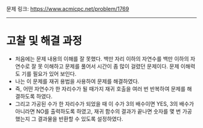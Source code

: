 문제 링크: https://www.acmicpc.net/problem/1769
- - -
# 고찰 및 해결 과정
- 처음에는 문제 내용의 이해를 잘 못했다. 백만 자리 이하의 자연수를 백만 이하의 자연수로 잘 못 이해하고 문제를 풀어서 시간이 좀 많이 걸렸던 문제이다. 문제 이해력도 기를 필요가 있어 보인다.  
- 나는 이 문제를 재귀 용법을 사용하여 문제를 해결하였다.  
- 즉, 어떤 자연수가 한 자리수가 될 때가지 재귀 호출을 여러 번 반복하여 문제를 해결하도록 하였다.  
- 그리고 가공된 수가 한 자리수가 되었을 때 이 수가 3의 배수이면 YES, 3의 배수가 아니라면 NO를 출력하도록 하였고, 재귀 함수의 결과가 끝나면 숫자를 몇 번 가공했는지 그 결과물을 반환할 수 있도록 설정하였다.  